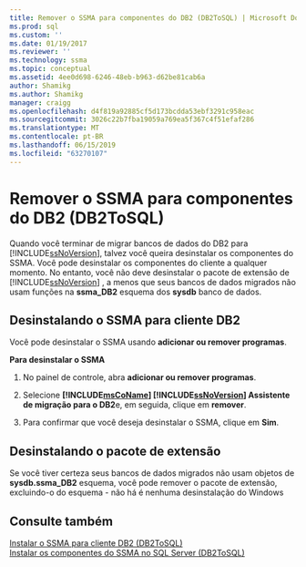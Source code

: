 ```yaml
---
title: Remover o SSMA para componentes do DB2 (DB2ToSQL) | Microsoft Docs
ms.prod: sql
ms.custom: ''
ms.date: 01/19/2017
ms.reviewer: ''
ms.technology: ssma
ms.topic: conceptual
ms.assetid: 4ee0d698-6246-48eb-b963-d62be81cab6a
author: Shamikg
ms.author: Shamikg
manager: craigg
ms.openlocfilehash: d4f819a92885cf5d173bcdda53ebf3291c958eac
ms.sourcegitcommit: 3026c22b7fba19059a769ea5f367c4f51efaf286
ms.translationtype: MT
ms.contentlocale: pt-BR
ms.lasthandoff: 06/15/2019
ms.locfileid: "63270107"
---
```

# <a name="removing-ssma-for-db2-components-db2tosql"></a>Remover o SSMA para componentes do DB2 (DB2ToSQL)
Quando você terminar de migrar bancos de dados do DB2 para [!INCLUDE[ssNoVersion](../../includes/ssnoversion-md.md)], talvez você queira desinstalar os componentes do SSMA. Você pode desinstalar os componentes do cliente a qualquer momento. No entanto, você não deve desinstalar o pacote de extensão de [!INCLUDE[ssNoVersion](../../includes/ssnoversion-md.md)] , a menos que seus bancos de dados migrados não usam funções na **ssma_DB2** esquema dos **sysdb** banco de dados.  
  
## <a name="uninstalling-the-ssma-for-db2-client"></a>Desinstalando o SSMA para cliente DB2  
Você pode desinstalar o SSMA usando **adicionar ou remover programas**.  
  
**Para desinstalar o SSMA**  
  
1.  No painel de controle, abra **adicionar ou remover programas**.  
  
2.  Selecione  **[!INCLUDE[msCoName](../../includes/msconame_md.md)] [!INCLUDE[ssNoVersion](../../includes/ssnoversion-md.md)] Assistente de migração para o DB2**e, em seguida, clique em **remover**.  
  
3.  Para confirmar que você deseja desinstalar o SSMA, clique em **Sim**.  
  
## <a name="uninstalling-the-extension-pack"></a>Desinstalando o pacote de extensão  
Se você tiver certeza seus bancos de dados migrados não usam objetos de **sysdb.ssma_DB2** esquema, você pode remover o pacote de extensão, excluindo-o do esquema - não há é nenhuma desinstalação do Windows  
  
## <a name="see-also"></a>Consulte também  
[Instalar o SSMA para cliente DB2 &#40;DB2ToSQL&#41;](../../ssma/db2/installing-ssma-for-db2-client-db2tosql.md)  
[Instalar os componentes do SSMA no SQL Server &#40;DB2ToSQL&#41;](../../ssma/db2/installing-ssma-components-on-sql-server-db2tosql.md)  
  
